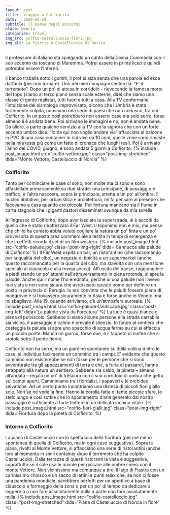 ```yaml
---
layout: post
title:  Viaggio a Colfiorito
date:   2020-06-24
subtitle: il paese degli unicorni
place: Umbria
categories: travel
img_src: colfio-castelluccio-fiori.jpg
img_alt: La fiorita a Castelluccio di Norcia
---
```

Il professore di italiano sta spiegando un canto della Divina Commedia con il suo accento da toscano di Maremma. Potrei essere in prima liceo e quindi potrebbe essere l’Inferno. 

Il banco traballa sotto i gomiti, il prof si alza senza dire una parola ed esce dall’aula (per non tornare). Uno dei miei compagni sentenzia: “E’ il terremoto”. Dopo un po' di attesa in corridoio - rievocando la famosa morte del topo (siamo al terzo piano senza scale esterne, direi che siamo una classe di gente realista), tutti fuori e tutti a casa. 
Alla TV confermano l’intuizione del sismologo improvvisato, dicono che l’Umbria è stata fortemente colpita, nominano una serie di paesi che non conosco, tra cui Colfiorito. In un posto così potrebbero non esserci case ma solo serre, forse almeno lì è andata bene. Poi arrivano le immagini e no, non è andata bene.
Da allora, a parte qualche servizio alla TV con la signora che con un forte accento umbro dice: “Io da qui non voglio andare via” affacciata al balcone in PVC di una casa container in cui vive da 10 anni, quelle zone sono rimaste nella mia testa più come un fatto di cronaca che luoghi reali. Poi è arrivato l’anno del COVID, giugno, e sono andata 5 giorni a Colfiorito.
{% include post_image.html src="colfio-vettore.jpg" class="post-img-stretched" dida="Monte Vettore, Castelluccio di Norcia" %}


### Colfiorito
Tanto per cominciare le case ci sono, non molte ma ci sono e sono affastellate primariamente su due strade: una principale, di passaggio e traffico, e l’altra nascosta, sopra la principale, stretta e un po' all’ombra. Il nucleo abitativo, per urbanistica e architettura, mi fa pensare al presepe che facevamo a casa quando ero piccola. Per fortuna mancano sia il fiume in carta stagnola che i giganti pastori disseminati ovunque da mia sorella. 

All’ingresso di Colfiorito, dopo aver lasciato la superstrada, si è accolti da quello che è stato ribattezzato il Far West. Il toponimo non è mio, ma penso che chi lo ha coniato abbia voluto cogliere la natura un po' finta e un po' provvisoria di questa area commerciale allestita in tempi di emergenza e che in effetti ricorda il set di un film western. 
{% include post_image.html src='colfio-palude.jpg' class='post-img-right' dida='Cannucce alla palude di Colfiorito' %}
Il Far West ospita un bar, un ristorantino (che raccomando per la qualità del cibo), un negozio di tipicità e un supermarket (anche questo raccomandato per la qualità del cibo, ma stavolta con una menzione speciale al ciauscolo e alla roveja secca). 
All’uscita del paese, raggiungibile a piedi stando un po' attenti nell’attraversamento in piena rotonda, si apre la palude. 
Anche qui il nome l’ho ereditato, perché io una palude non l’avevo mai vista e non sono sicura che avrei usato questo nome per definire un posto in provincia di Perugia. Io ero convinta che le paludi fossero piene di mangrovie e si trovassero sicuramente in Asia e forse anche in Veneto, ma mi sbagliavo. Alle 19, quando arriviamo, c’è un’atmosfera surreale. 
{% include post_image.html src='colfio-palude-landscape.jpg' class='post-img-left' dida='La palude vista da Forcatura' %}
La luce è quasi bianca e piena di pulviscolo. Sebbene ci siano alcune persone e la strada carrabile sia vicina, il paesaggio è calmo e prevale il silenzio. In fondo al sentiero che costeggia la palude si apre uno specchio di acqua ferma su cui si affaccia un piccolo ponte. Manca un giorno, forse due, e il tappeto di ninfee che si srotola sotto il ponte fiorirà. 

Colfiorito non ha serre, ma un giardino spontaneo sì. Sulla collina dietro le case, si individua facilmente un cammino tra i campi. E’ evidente che questo cammino non esisterebbe se non fosse per le persone che si sono avventurate tra gli appezzamenti di terra e che, a furia di passarci, hanno strappato alla natura un sentiero. Sebbene sia caldo, la pineta – almeno all’andata – regala un po' di frescura con il suo corridoio di ombra che getta sui campi aperti. Camminiamo tra i fiordalisi, i papaveri e le orchidee selvatiche. Ad un certo punto incontriamo una distesa di piccoli fiori giallo sole. Non se ne vede la fine. Hanno la corolla fatta di tante piccole sfere, lo stelo lungo e così sottile che lo spostamento d’aria generato dal nostro passaggio è sufficiente a farle flettere in un delicato inchino vitale.  {% include post_image.html src="colfio-fiori-gialli.jpg" class="post-img-right" dida='Fioritura dopo la pineta di Colfiorito' %}


### Intorno a Colfiorito
La piana di Castelluccio con lo spettacolo della fioritura (per me meno spontanea di quella di Colfiorito, ma in ogni caso suggestiva). Sopra la piana, rivolti al Monte Vettore, si affacciano una serie di ristorantini (anche loro al momento in simil container dopo il terremoto che ha colpito Castelluccio). Dalle terrazze di questi ristoranti la vista è suggestiva, soprattutto se il sole usa le nuvole per giocare alle ombre cinesi con il monte Vettore.
Non vicinissimo ma comunque a tiro, il lago di Fiastra con un carinissimo chiosco e un sacco di lettini e punti relax che, se non ci fosse una pandemia mondiale, sarebbero perfetti per un aperitivo a base di ciauscolo e formaggio della zona o per un po' di tempo da dedicare a leggere o a non fare assolutamente nulla a parte non fare assolutamente nulla.
{% include post_image.html src="colfio-castelluccio.jpg" class="post-img-stretched" dida='Piana di Castelluccio di Norcia in fiore' %}

